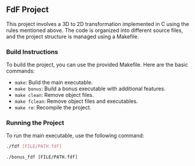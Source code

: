 ## FdF Project

This project involves a 3D to 2D transformation implemented in C using the rules mentioned above. The code is organized into different source files, and the project structure is managed using a Makefile.

### Build Instructions

To build the project, you can use the provided Makefile. Here are the basic commands:

- `make`: Build the main executable.
- `make bonus`: Build a bonus executable with additional features.
- `make clean`: Remove object files.
- `make fclean`: Remove object files and executables.
- `make re`: Recompile the project.

### Running the Project

To run the main executable, use the following command:

```bash
./fdf [FILE/PATH.fdf]
```
```make bonus
./bonus_fdf [FILE/PATH.fdf]